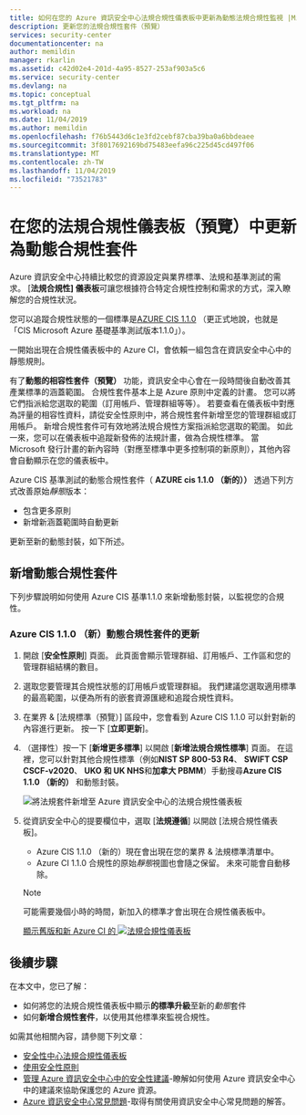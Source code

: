 ```yaml
---
title: 如何在您的 Azure 資訊安全中心法規合規性儀表板中更新為動態法規合規性監視 |Microsoft Docs
description: 更新您的法規合規性套件（預覽）
services: security-center
documentationcenter: na
author: memildin
manager: rkarlin
ms.assetid: c42d02e4-201d-4a95-8527-253af903a5c6
ms.service: security-center
ms.devlang: na
ms.topic: conceptual
ms.tgt_pltfrm: na
ms.workload: na
ms.date: 11/04/2019
ms.author: memildin
ms.openlocfilehash: f76b5443d6c1e3fd2cebf87cba39ba0a6bbdeaee
ms.sourcegitcommit: 3f8017692169bd75483eefa96c225d45cd497f06
ms.translationtype: MT
ms.contentlocale: zh-TW
ms.lasthandoff: 11/04/2019
ms.locfileid: "73521783"
---
```

# <a name="update-to-dynamic-compliance-packages-in-your-regulatory-compliance-dashboard-preview"></a>在您的法規合規性儀表板（預覽）中更新為動態合規性套件

Azure 資訊安全中心持續比較您的資源設定與業界標準、法規和基準測試的需求。 [**法規合規性] 儀表板**可讓您根據符合特定合規性控制和需求的方式，深入瞭解您的合規性狀況。

您可以追蹤合規性狀態的一個標準是[AZURE CIS 1.1.0](https://www.cisecurity.org/benchmark/azure/) （更正式地說，也就是「CIS Microsoft Azure 基礎基準測試版本1.1.0」）。 

一開始出現在合規性儀表板中的 Azure CI，會依賴一組包含在資訊安全中心中的靜態規則。

有了**動態的相容性套件（預覽）** 功能，資訊安全中心會在一段時間後自動改善其產業標準的涵蓋範圍。 合規性套件基本上是 Azure 原則中定義的計畫。 您可以將它們指派給您選取的範圍（訂用帳戶、管理群組等等）。 若要查看在儀表板中對應為評量的相容性資料，請從安全性原則中，將合規性套件新增至您的管理群組或訂用帳戶。 新增合規性套件可有效地將法規合規性方案指派給您選取的範圍。 如此一來，您可以在儀表板中追蹤新發佈的法規計畫，做為合規性標準。 當 Microsoft 發行計畫的新內容時（對應至標準中更多控制項的新原則），其他內容會自動顯示在您的儀表板中。

Azure CIS 基準測試的動態合規性套件（ **AZURE cis 1.1.0 （新的））** 透過下列方式改善原始*靜態*版本：

* 包含更多原則
* 新增新涵蓋範圍時自動更新 

更新至新的動態封裝，如下所述。

## <a name="adding-a-dynamic-compliance-package"></a>新增動態合規性套件

下列步驟說明如何使用 Azure CIS 基準1.1.0 來新增動態封裝，以監視您的合規性。   

### <a name="update-to-the-azure-cis-110-new-dynamic-compliance-package"></a>Azure CIS 1.1.0 （新）動態合規性套件的更新 

1. 開啟 [**安全性原則**] 頁面。 此頁面會顯示管理群組、訂用帳戶、工作區和您的管理群組結構的數目。

1. 選取您要管理其合規性狀態的訂用帳戶或管理群組。 我們建議您選取適用標準的最高範圍，以便為所有的嵌套資源匯總和追蹤合規性資料。 

1. 在業界 & [法規標準（預覽）] 區段中，您會看到 Azure CIS 1.1.0 可以針對新的內容進行更新。 按一下 [**立即更新**]。 

1. （選擇性）按一下 [**新增更多標準**] 以開啟 [**新增法規合規性標準**] 頁面。 在這裡，您可以針對其他合規性標準（例如**NIST SP 800-53 R4**、 **SWIFT CSP CSCF-v2020**、 **UKO 和 UK NHS**和**加拿大 PBMM**）手動搜尋**Azure CIS 1.1.0 （新的）** 和動態封裝。
    
    ![將法規套件新增至 Azure 資訊安全中心的法規合規性儀表板](./media/update-regulatory-compliance-packages/security-center-dynamic-regulatory-compliance-additional-standards.png)


1. 從資訊安全中心的提要欄位中，選取 [**法規遵循**] 以開啟 [法規合規性儀表板]。 
    * Azure CIS 1.1.0 （新的）現在會出現在您的業界 & 法規標準清單中。 
    * Azure CI 1.1.0 合規性的原始*靜態*視圖也會隨之保留。 未來可能會自動移除。

    > [!NOTE]
    > 可能需要幾個小時的時間，新加入的標準才會出現在合規性儀表板中。


    [顯示舊版和新 Azure CI 的 ![法規合規性儀表板](media/update-regulatory-compliance-packages/security-center-dynamic-regulatory-compliance-cis-old-and-new.png)](media/update-regulatory-compliance-packages/security-center-dynamic-regulatory-compliance-cis-old-and-new.png#lightbox)


## <a name="next-steps"></a>後續步驟

在本文中，您已了解：

* 如何將您的法規合規性儀表板中顯示**的標準升級**至新的*動態*套件
* 如何**新增合規性套件**，以使用其他標準來監視合規性。 

如需其他相關內容，請參閱下列文章： 

- [安全性中心法規合規性儀表板](security-center-compliance-dashboard.md)
- [使用安全性原則](tutorial-security-policy.md)
- [管理 Azure 資訊安全中心中的安全性建議](security-center-recommendations.md)-瞭解如何使用 Azure 資訊安全中心中的建議來協助保護您的 Azure 資源。
- [Azure 資訊安全中心常見問題](security-center-faq.md)-取得有關使用資訊安全中心常見問題的解答。
